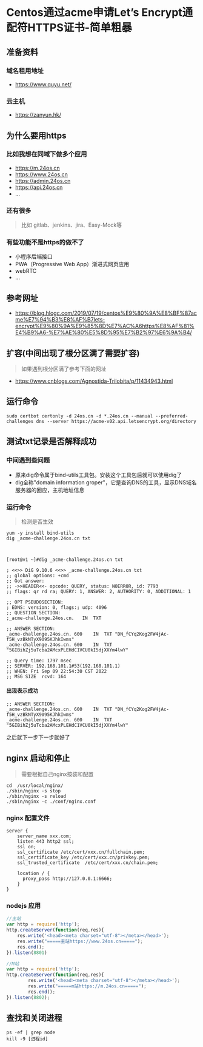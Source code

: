 # Centos通过acme申请Let’s Encrypt通配符HTTPS证书-简单粗暴


## 准备资料
### 域名租用地址
- https://www.quyu.net/

### 云主机
- https://zanyun.hk/

## 为什么要用https

### 比如我想在同域下做多个应用
- https://m.24os.cn
- https://www.24os.cn
- https://admin.24os.cn
- https://api.24os.cn
- ...

### 还有很多
> 比如 gitlab、jenkins、jira、Easy-Mock等

### 有些功能不是https的做不了

- 小程序后端接口
- PWA（Progressive Web App）渐进式网页应用
- webRTC
- ...


## 参考网址

- https://blog.hlogc.com/2019/07/19/centos%E9%80%9A%E8%BF%87acme%E7%94%B3%E8%AF%B7lets-encrypt%E9%80%9A%E9%85%8D%E7%AC%A6https%E8%AF%81%E4%B9%A6-%E7%AE%80%E5%8D%95%E7%B2%97%E6%9A%B4/

## 扩容(中间出现了根分区满了需要扩容)
> 如果遇到根分区满了参考下面的网址
- https://www.cnblogs.com/Agnostida-Trilobita/p/11434943.html

## 运行命令

```shell
sudo certbot certonly -d 24os.cn -d *.24os.cn --manual --preferred-challenges dns --server https://acme-v02.api.letsencrypt.org/directory
```




## 测试txt记录是否解释成功

### 中间遇到些问题

- 原来dig命令属于bind-utils工具包。安装这个工具包后就可以使用dig了
- dig全称"domain information groper"，它是查询DNS的工具，显示DNS域名服务器的回应，主机地址信息

### 运行命令
> 检测是否生效
```shell
yum -y install bind-utils
dig _acme-challenge.24os.cn txt



[root@v1 ~]#dig _acme-challenge.24os.cn txt

; <<>> DiG 9.10.6 <<>> _acme-challenge.24os.cn txt
;; global options: +cmd
;; Got answer:
;; ->>HEADER<<- opcode: QUERY, status: NOERROR, id: 7793
;; flags: qr rd ra; QUERY: 1, ANSWER: 2, AUTHORITY: 0, ADDITIONAL: 1

;; OPT PSEUDOSECTION:
; EDNS: version: 0, flags:; udp: 4096
;; QUESTION SECTION:
;_acme-challenge.24os.cn.	IN	TXT

;; ANSWER SECTION:
_acme-challenge.24os.cn. 600	IN	TXT	"DN_fCYq2Kog2FW4jAc-f5H_vzBkNTyX9095KJhkIwms"
_acme-challenge.24os.cn. 600	IN	TXT	"5GIBihZj5uTcba2AMcxPLEHdC1VCU0kI5djXXYm4lwY"

;; Query time: 1797 msec
;; SERVER: 192.168.101.1#53(192.168.101.1)
;; WHEN: Fri Sep 09 22:54:30 CST 2022
;; MSG SIZE  rcvd: 164
```

#### 出现表示成功
```shell
;; ANSWER SECTION:
_acme-challenge.24os.cn. 600	IN	TXT	"DN_fCYq2Kog2FW4jAc-f5H_vzBkNTyX9095KJhkIwms"
_acme-challenge.24os.cn. 600	IN	TXT	"5GIBihZj5uTcba2AMcxPLEHdC1VCU0kI5djXXYm4lwY"
```

之后就下一步下一步就好了

## nginx 启动和停止
> 需要根据自己nginx按装和配置

```shell
cd  /usr/local/nginx/
./sbin/nginx -s stop
./sbin/nginx -s reload
./sbin/nginx -c ./conf/nginx.conf
```


### nginx 配置文件
```nginx
server {
    server_name xxx.com;
    listen 443 http2 ssl;
    ssl on;
    ssl_certificate /etc/cert/xxx.cn/fullchain.pem;
    ssl_certificate_key /etc/cert/xxx.cn/privkey.pem;
    ssl_trusted_certificate  /etc/cert/xxx.cn/chain.pem;

    location / {
      proxy_pass http://127.0.0.1:6666;
    }
}

```

### nodejs 应用

```javascript
//主站
var http = require('http');
http.createServer(function(req,res){
	res.write('<head><meta charset="utf-8"></meta></head>');
	res.write("=====主站https://www.24os.cn=====");
	res.end();
}).listen(8801)
```


```javascript
//M站
var http = require('http');
http.createServer(function(req,res){
        res.write('<head><meta charset="utf-8"></meta></head>');
        res.write("=====m站https://m.24os.cn=====");
        res.end();
}).listen(8802);

```


## 查找和关闭进程
```shell
ps -ef | grep node
kill -9 [进程id]
```
